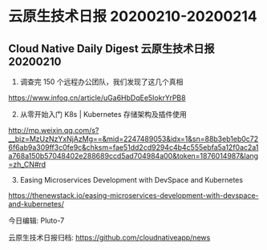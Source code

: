 # 云原生技术日报 20200210-20200214
## Cloud Native Daily Digest 云原生技术日报 20200210

1. 调查完 150 个远程办公团队，我们发现了这几个真相

https://www.infoq.cn/article/uGa6HbDqEe5IokrYrPB8

2. 从零开始入门 K8s | Kubernetes 存储架构及插件使用

http://mp.weixin.qq.com/s?__biz=MzUzNzYxNjAzMg==&mid=2247489053&idx=1&sn=88b3eb1eb0c726f6ab9a309ff3c0fe9c&chksm=fae51dd2cd9294c4b4c555ebfa5a12f0ac2a1a768a150b57048402e288689ccd5ad704984a00&token=1876014987&lang=zh_CN#rd

3. Easing Microservices Development with DevSpace and Kubernetes

https://thenewstack.io/easing-microservices-development-with-devspace-and-kubernetes/

今日编辑: Pluto-7

云原生技术日报归档: https://github.com/cloudnativeapp/news
